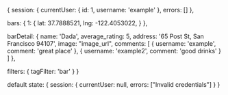 
{
  session: {
    currentUser: {
      id: 1,
      username: 'example'
    },
    errors: []
  },

  bars: {
    1: {
      lat: 37.7888521,
      lng: -122.4053022,
    }
  },

  barDetail: {
      name: 'Dada',
      average_rating: 5,
      address: '65 Post St, San Francisco 94107',
      image: "image_url",
      comments: [
        { username: 'example', comment: 'great place' },
        { username: 'example2', comment: 'good drinks' }
      ]
  },

  filters: {
    tagFilter: 'bar'
  }
}




default state:
{
  session: {
    currentUser: null,
    errors: ["Invalid credentials"]
  }
}
